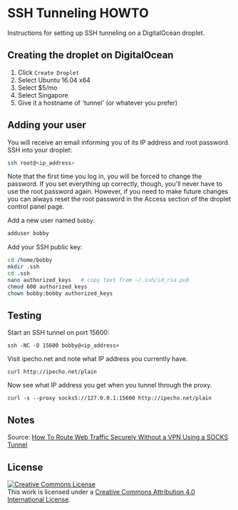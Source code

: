 # SSH Tunneling HOWTO

Instructions for setting up SSH tunneling on a DigitalOcean droplet.

## Creating the droplet on DigitalOcean

1. Click `Create Droplet`
1. Select Ubuntu 16.04 x64
1. Select $5/mo
1. Select Singapore
1. Give it a hostname of 'tunnel' (or whatever you prefer)

## Adding your user

You will receive an email informing you of its IP address and root password. SSH into your droplet:

```bash
ssh root@<ip_address>
```

Note that the first time you log in, you will be forced to change the password. If you set everything up correctly, though, you'll never have to use the root password again. However, if you need to make future changes you can always reset the root password in the Access section of the droplet control panel page.

Add a new user named `bobby`:

```bash
adduser bobby
```

Add your SSH public key:

```bash
cd /home/bobby
mkdir .ssh
cd .ssh
nano authorized_keys   # copy text from ~/.ssh/id_rsa.pub
chmod 600 authorized_keys
chown bobby:bobby authorized_keys
```

## Testing

Start an SSH tunnel on port 15600:

```
ssh -NC -D 15600 bobby@<ip_address>
```

Visit ipecho.net and note what IP address you currently have.

```
curl http://ipecho.net/plain
```

Now see what IP address you get when you tunnel through the proxy.

```
curl -s --proxy socks5://127.0.0.1:15600 http://ipecho.net/plain
```

## Notes

Source: [How To Route Web Traffic Securely Without a VPN Using a SOCKS Tunnel](https://www.digitalocean.com/community/tutorials/how-to-route-web-traffic-securely-without-a-vpn-using-a-socks-tunnel)

## License

<a rel="license" href="http://creativecommons.org/licenses/by/4.0/"><img alt="Creative Commons License" style="border-width:0" src="https://i.creativecommons.org/l/by/4.0/88x31.png" /></a><br />This work is licensed under a <a rel="license" href="http://creativecommons.org/licenses/by/4.0/">Creative Commons Attribution 4.0 International License</a>.
